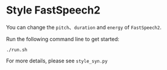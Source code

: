 # Style FastSpeech2
You can change the `pitch`、`duration` and `energy` of `FastSpeech2`.

Run the following command line to get started:
```
./run.sh
```
For more details, please see `style_syn.py`
